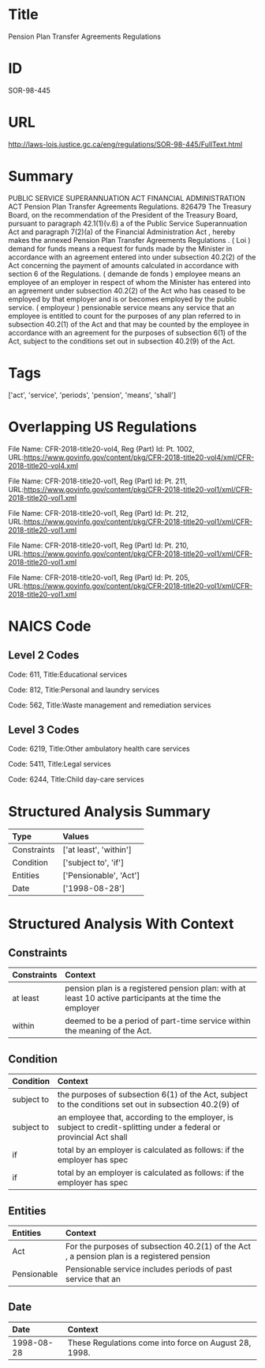# Title
Pension Plan Transfer Agreements Regulations


# ID
SOR-98-445

# URL
http://laws-lois.justice.gc.ca/eng/regulations/SOR-98-445/FullText.html


# Summary
PUBLIC SERVICE SUPERANNUATION ACT FINANCIAL ADMINISTRATION ACT Pension Plan Transfer Agreements Regulations.
826479 The Treasury Board, on the recommendation of the President of the Treasury Board, pursuant to paragraph 42.1(1)(v.6) a  of the  Public Service Superannuation Act  and paragraph 7(2)(a) of the  Financial Administration Act , hereby makes the annexed  Pension Plan Transfer Agreements Regulations .
( Loi ) demand for funds  means a request for funds made by the Minister in accordance with an agreement entered into under subsection 40.2(2) of the Act concerning the payment of amounts calculated in accordance with section 6 of the Regulations.
( demande de fonds ) employee  means an employee of an employer in respect of whom the Minister has entered into an agreement under subsection 40.2(2) of the Act who has ceased to be employed by that employer and is or becomes employed by the public service.
( employeur ) pensionable service  means any service that an employee is entitled to count for the purposes of any plan referred to in subsection 40.2(1) of the Act and that may be counted by the employee in accordance with an agreement for the purposes of subsection 6(1) of the Act, subject to the conditions set out in subsection 40.2(9) of the Act.


# Tags
['act', 'service', 'periods', 'pension', 'means', 'shall']


# Overlapping US Regulations
File Name: CFR-2018-title20-vol4, Reg (Part) Id: Pt. 1002, URL:https://www.govinfo.gov/content/pkg/CFR-2018-title20-vol4/xml/CFR-2018-title20-vol4.xml

File Name: CFR-2018-title20-vol1, Reg (Part) Id: Pt. 211, URL:https://www.govinfo.gov/content/pkg/CFR-2018-title20-vol1/xml/CFR-2018-title20-vol1.xml

File Name: CFR-2018-title20-vol1, Reg (Part) Id: Pt. 212, URL:https://www.govinfo.gov/content/pkg/CFR-2018-title20-vol1/xml/CFR-2018-title20-vol1.xml

File Name: CFR-2018-title20-vol1, Reg (Part) Id: Pt. 210, URL:https://www.govinfo.gov/content/pkg/CFR-2018-title20-vol1/xml/CFR-2018-title20-vol1.xml

File Name: CFR-2018-title20-vol1, Reg (Part) Id: Pt. 205, URL:https://www.govinfo.gov/content/pkg/CFR-2018-title20-vol1/xml/CFR-2018-title20-vol1.xml




# NAICS Code
## Level 2 Codes
Code: 611, Title:Educational services

Code: 812, Title:Personal and laundry services

Code: 562, Title:Waste management and remediation services




## Level 3 Codes
Code: 6219, Title:Other ambulatory health care services

Code: 5411, Title:Legal services

Code: 6244, Title:Child day-care services







# Structured Analysis Summary
| Type        | Values                 |
|:------------|:-----------------------|
| Constraints | ['at least', 'within'] |
| Condition   | ['subject to', 'if']   |
| Entities    | ['Pensionable', 'Act'] |
| Date        | ['1998-08-28']         |


# Structured Analysis With Context
 


## Constraints
| Constraints   | Context                                                                                                  |
|:--------------|:---------------------------------------------------------------------------------------------------------|
| at least      | pension plan is a registered pension plan: with at least 10 active participants at the time the employer |
| within        | deemed to be a period of part-time service within  the meaning of the Act.                               |


## Condition
| Condition   | Context                                                                                                             |
|:------------|:--------------------------------------------------------------------------------------------------------------------|
| subject to  | the purposes of subsection 6(1) of the Act, subject to the conditions set out in subsection 40.2(9) of              |
| subject to  | an employee that, according to the employer, is subject to credit-splitting under a federal or provincial Act shall |
| if          | total by an employer is calculated as follows: if  the employer has spec                                            |
| if          | total by an employer is calculated as follows: if  the employer has spec                                            |


## Entities
| Entities    | Context                                                                                     |
|:------------|:--------------------------------------------------------------------------------------------|
| Act         | For the purposes of subsection 40.2(1) of the  Act , a pension plan is a registered pension |
| Pensionable | Pensionable service includes periods of past service that an                                |


## Date
| Date       | Context                                               |
|:-----------|:------------------------------------------------------|
| 1998-08-28 | These Regulations come into force on August 28, 1998. |


